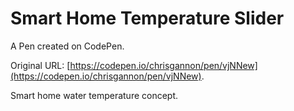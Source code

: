 # Smart Home Temperature Slider

A Pen created on CodePen.

Original URL: [https://codepen.io/chrisgannon/pen/vjNNew](https://codepen.io/chrisgannon/pen/vjNNew).

Smart home water temperature concept.